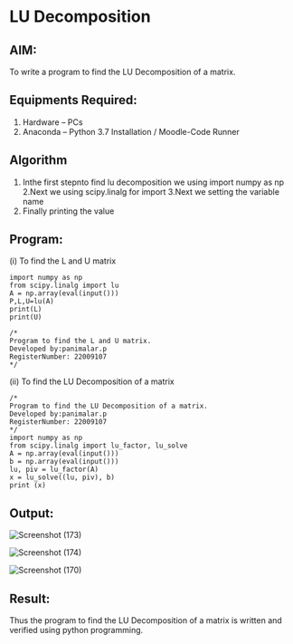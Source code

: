 # LU Decomposition 

## AIM:
To write a program to find the LU Decomposition of a matrix.

## Equipments Required:
1. Hardware – PCs
2. Anaconda – Python 3.7 Installation / Moodle-Code Runner

## Algorithm
1. Inthe first stepnto find lu decomposition we using import numpy as np
2.Next we using scipy.linalg for import 
3.Next we setting the variable name 
4. Finally printing the value

## Program:
(i) To find the L and U matrix
```
import numpy as np
from scipy.linalg import lu
A = np.array(eval(input()))
P,L,U=lu(A)
print(L)
print(U)

/*
Program to find the L and U matrix.
Developed by:panimalar.p 
RegisterNumber: 22009107
*/
```
(ii) To find the LU Decomposition of a matrix
```
/*
Program to find the LU Decomposition of a matrix.
Developed by:panimalar.p 
RegisterNumber: 22009107
*/
import numpy as np
from scipy.linalg import lu_factor, lu_solve
A = np.array(eval(input()))
b = np.array(eval(input()))
lu, piv = lu_factor(A)
x = lu_solve((lu, piv), b)
print (x)

```

## Output:

![Screenshot (173)](https://user-images.githubusercontent.com/121490826/214630963-c235c2d2-278b-4c02-a842-c3ff900b5088.png)

![Screenshot (174)](https://user-images.githubusercontent.com/121490826/214631049-2697b1e2-4971-4ed3-9d12-8602db78d359.png)


![Screenshot (170)](https://user-images.githubusercontent.com/121490826/214630163-fbbb076e-f810-41b1-a3e6-623e8df6bc74.png)

## Result:
Thus the program to find the LU Decomposition of a matrix is written and verified using python programming.

